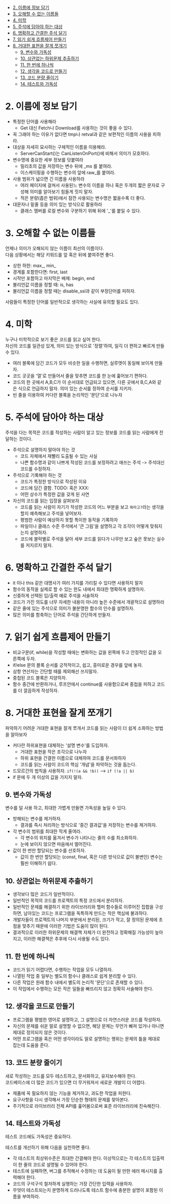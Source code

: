 
- [2. 이름에 정보 담기](#2-이름에-정보-담기)
- [3. 오해할 수 없는 이름들](#3-오해할-수-없는-이름들)
- [4. 미학](#4-미학)
- [5. 주석에 담아야 하는 대상](#5-주석에-담아야-하는-대상)
- [6. 명확하고 간결한 주석 달기](#6-명확하고-간결한-주석-달기)
- [7. 읽기 쉽게 흐름제어 만들기](#7-읽기-쉽게-흐름제어-만들기)
- [8. 거대한 표현을 잘게 쪼개기](#8-거대한-표현을-잘게-쪼개기)
  - [9. 변수와 가독성](#9-변수와-가독성)
  - [10. 상관없는 하위문제 추출하기](#10-상관없는-하위문제-추출하기)
  - [11. 한 번에 하나씩](#11-한-번에-하나씩)
  - [12. 생각을 코드로 만들기](#12-생각을-코드로-만들기)
  - [13. 코드 분량 줄이기](#13-코드-분량-줄이기)
  - [14. 테스트와 가독성](#14-테스트와-가독성)

# 2. 이름에 정보 담기 

- 특정한 단어를 사용해라 
  - Get 대신 Fetch나 Download를 사용하는 것이 좋을 수 있다.
- 꼭 그래야 하는 이유가 없다면 tmp나 retval과 같은 보편적인 이름의 사용을 피하라.
- 대상을 자세히 묘사하는 구체적인 이름을 이용해라.
  - ServerCanStart()는 CanListenOnPort()에 비해서 의미가 모호하다.
- 변수명에 중요한 세부 정보를 덧붙여라 
  - 밀리초의 값을 저장하는 변수 뒤에 _ms 를 붙여라.
  - 이스케이핑을 수행하는 변수의 앞에 raw_를 붙여라.
- 사용 범위가 넓으면 긴 이름을 사용하라
  - 여러 페이지에 걸쳐서 사용된느 변수의 이름을 하나 혹은 두개의 짧은 문자로 구성해 의미를 알아보기 힘들게 짓지 말자.
  - 적은 분량(좁은 범위)에서 잠깐 사용되는 변수명은 짧을수록 더 좋다.
- 대문자나 밑줄 등을 의미 있는 방식으로 활용하라
  - 클래스 멤버를 로컬 변수와 구분하기 위해 뒤에 '_'를 붙일 수 있다.


# 3. 오해할 수 없는 이름들 

언제나 의미가 오해되지 않는 이름이 최선의 이름이다.  
다음 상황에서는 해당 키워드를 앞 혹은 뒤에 붙여주면 좋다.
- 상한 하한: max_, min_
- 경계를 포함한다면: first, last
- 시작만 포함하고 마지막은 배제: begin, end
- 불리언값 이름을 정할 때: is, has
- 불리언값 이름을 정할 때는 disable_ssl과 같이 부정단어를 피하자.

사람들이 특정한 단어를 일반적으로 생각하는 사실에 유의할 필요도 있다. 

# 4. 미학

누구나 미학적으로 보기 좋은 코드를 읽고 싶어 한다.  
자신의 코드를 일관성 있게, 의미 있는 방식으로 '정렬'하여, 일긱 더 편하고 빠르게 만들 수 있다.

- 여러 블록에 담긴 코드가 모두 비슷한 일을 수행하면, 실루엣이 동일해 보이게 만들자.
- 코드 곳곳을 '열'로 만들어서 줄을 맞추면 코드를 한 눈에 훑어보기 편하다.
- 코드의 한 곳에서 A,B,C가 이 순서대로 언급되고 있으면, 다른 곳에서 B,C,A와 같은 식으로 언급하지 말자. 의미 있는 순서를 정하여 순서를 지키자.
- 빈 줄을 이용하여 커다란 블록을 논리적인 '문단'으로 나누자

# 5. 주석에 담아야 하는 대상 

주석을 다는 목적은 코드를 작성하는 사람이 알고 있는 정보를 코드를 읽는 사람에게 전달하는 것이다.  

- 주석으로 설명하지 말아야 하는 것
  - 코드 자체에서 재빨리 도출될 수 있는 사실
  - 나쁜 함수명과 같이 나쁘게 작성된 코드를 보정하려고 애쓰는 주석 -> 주석대신 코드를 수정하자.
- 주석으로 기록해야 하는 것
  - 코드가 특정한 방식으로 작성된 이유
  - 코드에 담긴 결함. TODO: 혹은 XXX:
  - 어떤 상수가 특정한 값을 갖게 된 사연 
- 자신의 코드를 읽는 입장을 살펴보자
  - 코드를 읽는 사람이 자기가 작성한 코드의 어느 부분을 보고 `뭐라고?`라는 생각을 할지 예측해보고 주석을 넣어보자.
  - 평범한 사람이 예상하지 못할 특이한 동작을 기록하자
  - 파일이나 클래스 수준 주석에서 '큰 그림'을 설명하고 각 조각이 어떻게 맞춰지는지 설명하자.
  - 코드에 블럭별로 주석을 달아 세부 코드를 읽다가 나무만 보고 숲은 못보는 실수를 저지르지 말자. 

# 6. 명확하고 간결한 주석 달기 
- it 이나 this 같은 대명사가 여러 가지를 가리킬 수 있다면 사용하지 말자
- 함수의 동작을 실제로 할 수 있는 한도 내에서 최대한 명확하게 설명하자.
- 신중하게 선택된 입/출력 예로 주석을 서술하자
- 코드가 가진 의도를 너무 자세한 내용이 아니라 높은 수준에서 개괄적으로 설명하라
- 같은 줄에 있는 주석으로 의미가 불분명한 함수의 인수를 설명하자.
- 많은 의미를 함축하는 단어로 주석을 간단하게 만들자.

# 7. 읽기 쉽게 흐름제어 만들기 
- 비교구문(if, while)을 작성할 때에는 변화하는 값을 왼쪽에 두고 안정적인 값을 오른쪽에 두자.
- if/else 문의 블록 순서를 긍적적이고, 쉽고, 흥미로운 경우를 앞에 놓자.
- 삼항 연산자는 간단할 때를 제외해선 쓰지말자.
- 중첩된 코드 블록은 지양하자.
- 함수 중간에 반환하거나, 루프안에서 continue를 사용함으로써 중첩을 피하고 코드를 더 깔끔하게 작성하자.

# 8. 거대한 표현을 잘게 쪼개기 
파악하기 어려운 거대한 표현을 잘게 쪼개서 코드를 읽는 사람이 더 쉽게 소화하는 방법을 알아보자  

- 커다란 하위표현을 대체하는 '설명 변수'를 도입하자.
  - 거대한 표현을 작은 조각으로 나누자
  - 하위 표현을 간결한 이름으로 대체하여 코드를 문서화하자
  - 코드를 읽는 사람이 코드의 핵심 '개념'을 파악하는 것을 돕는다.
- 드모르간의 법칙을 사용하자. `if(!(a && !b))` --> `if (!a || b)`
- if 문에 두 개 이상의 값을 가지지 말자.

## 9. 변수와 가독성 
변수를 덜 사용 하고, 최대한 가볍게 만들면 가독성을 높일 수 있다.

- 방해되는 변수를 제거하자. 
  - 결과를 즉시 처리하는 방식으로 '중간 결과값'을 저장하는 변수를 제거하자.
- 각 변수의 범위를 최대한 작게 줄여라.
  - 각 변수의 위치를 옮겨서 변수가 나타나는 줄의 수를 최소화하자.
  - 눈에 보이지 않으면 마음에서 멀어진다.
- 값이 한 번만 할당되는 변수를 선호하자.
  - 값이 한 번만 할당되는 (const, final, 혹은 다른 방식으로 값이 불변인) 변수는 훨씬 이해하기 쉽다. 

## 10. 상관없는 하위문제 추출하기 
- 생각보다 많은 코드가 일반적이다.
- 일반적인 목적의 코드를 프로젝트의 특정 코드에서 분리하자.
- 일반적인 문제를 해결하기 위한 라이브러리와 헬퍼 함수들로 이루어진 집합을 구성하면, 남아있는 코드는 프로그램을 독특하게 만드는 작은 핵심에 불과하다.
- 개발자들이 프로젝트의 나머지 부분에서 분리된, 크기가 작고, 잘 정의된 문제에 초점을 맞추기 때문에 이러한 기법은 도움이 많이 된다.
- 결과적으로 이러한 하위문제의 해결책 자체가 더 완전하고 정확해질 가능성이 높아지고, 이러한 해결책은 추후에 다시 사용될 수도 있다. 

## 11. 한 번에 하나씩
- 코드가 읽기 어렵다면, 수행하는 작업을 모두 나열하자.
- 나열된 작업 중 일부는 별도의 함수나 클래스로 쉽게 분리할 수 있다.
- 다른 작업은 원래 함수 내에서 별도의 논리적 '문단'으로 존재할 수 있다.
- 이 작업에서 수행하는 모든 작은 일들을 빠뜨리지 않고 정확히 서술해야 한다.

## 12. 생각을 코드로 만들기
- 프로그램을 평범한 영어로 설명하고, 그 설명으로 더 자연스러운 코드를 작성하자.
- 자신의 문제를 쉬운 말로 설명할 수 없으면, 해당 문제는 무언가 빠져 있거나 아니면 제대로 정의되지 않은 것이다.
- 어떤 프로그램을 혹은 어떤 생각이라도 말로 설명하는 행위는 문제의 틀을 제대로 잡는데 도움을 준다. 

## 13. 코드 분량 줄이기
새로 작성하는 코드를 모두 테스트하고, 문서화하고, 유지보수해야 한다.  
코드베이스에 더 많은 코드가 있으면 더 무거워져서 새로운 개발이 더 어렵다.
- 제품에 꼭 필요하지 않는 기능을 제거하고, 과도한 작업을 피한다.
- 요구사항을 다시 생각해서 가장 단순한 형태의 문제를 찾아본다.
- 주기적으로 라이브러리 전체 API를 훑어봄으로써 표준 라이브러리에 친숙해진다. 

## 14. 테스트와 가독성
테스트 코드에도 가독성은 중요하다.

테스트를 개선하기 위해 다음을 실천하면 좋다.
- 각 테스트의 최상위수준은 최대한 간결해야 한다. 이상적으로는 각 테스트의 입출력이 한 줄의 코드로 설명될 수 있어야 한다.
- 테스트에 실패하면, 버그를 추적해서 수정하는 데 도움이 될 만한 에러 메시지를 출력해야 한다.
- 코드의 구석구석 철저하게 실행하는 가장 간단한 입력을 사용하자.
- 무엇이 테스트되는지 분명하게 드러나도록 테스트 함수에 충분한 설명이 포함된 이름을 부여하라. 